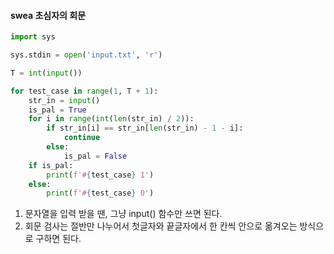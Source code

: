 #### swea 초심자의 회문

```python
import sys

sys.stdin = open('input.txt', 'r')

T = int(input())

for test_case in range(1, T + 1):
    str_in = input()
    is_pal = True
    for i in range(int(len(str_in) / 2)):
        if str_in[i] == str_in[len(str_in) - 1 - i]:
            continue
        else:
            is_pal = False
    if is_pal:
        print(f'#{test_case} 1')
    else:
        print(f'#{test_case} 0')
```

1. 문자열을 입력 받을 땐, 그냥 input() 함수만 쓰면 된다.
2. 회문 검사는 절반만 나누어서 첫글자와 끝글자에서 한 칸씩 안으로 옮겨오는 방식으로 구하면 된다.